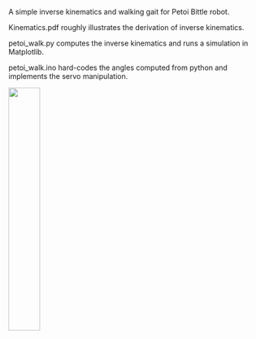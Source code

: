 A simple inverse kinematics and walking gait for Petoi Bittle robot. 

Kinematics.pdf roughly illustrates the derivation of inverse kinematics. 

petoi_walk.py computes the inverse kinematics and runs a simulation in Matplotlib.

petoi_walk.ino hard-codes the angles computed from python and implements the servo manipulation.

<p>
  <img width="35%" src="https://github.com/bstars/PetoiWalk/blob/main/walk.gif">
</p>
